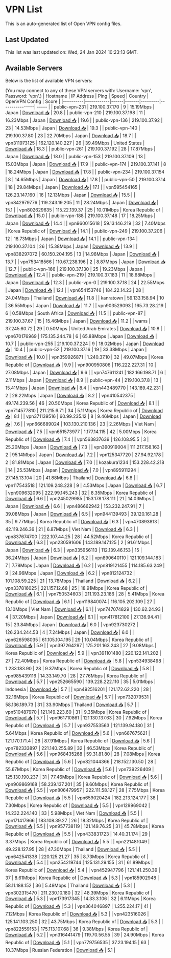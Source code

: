 # VPN List

This is an auto-generated list of Open VPN config files.

## Last Updated

This list was last updated on: Wed, 24 Jan 2024 10:23:13 GMT.

## Available Servers

Below is the list of available VPN servers:

(You may connect to any of these VPN servers with: Username: 'vpn', Password: 'vpn'.)
| Hostname | IP Address | Ping | Speed | Country | OpenVPN Config | Score |
|----------|------------|------|-------|---------|----------------| ----- |
| public-vpn-231 | 219.100.37.170 | 9 | 15.19Mbps | Japan | [Download 📥](./configs/server_0_JP.ovpn) | 20.8 |
| public-vpn-210 | 219.100.37.198 | 11 | 16.23Mbps | Japan | [Download 📥](./configs/server_1_JP.ovpn) | 19.6 |
| public-vpn-136 | 219.100.37.92 | 23 | 14.53Mbps | Japan | [Download 📥](./configs/server_2_JP.ovpn) | 19.3 |
| public-vpn-140 | 219.100.37.80 | 23 | 22.70Mbps | Japan | [Download 📥](./configs/server_3_JP.ovpn) | 18.7 |
| vpn311973125 | 162.120.140.227 | 26 | 39.49Mbps | United States | [Download 📥](./configs/server_4_US.ovpn) | 18.3 |
| public-vpn-261 | 219.100.37.192 | 28 | 17.87Mbps | Japan | [Download 📥](./configs/server_5_JP.ovpn) | 18.0 |
| public-vpn-153 | 219.100.37.109 | 13 | 15.03Mbps | Japan | [Download 📥](./configs/server_6_JP.ovpn) | 17.9 |
| public-vpn-174 | 219.100.37.141 | 8 | 18.24Mbps | Japan | [Download 📥](./configs/server_7_JP.ovpn) | 17.8 |
| public-vpn-234 | 219.100.37.154 | 8 | 14.65Mbps | Japan | [Download 📥](./configs/server_8_JP.ovpn) | 17.8 |
| public-vpn-50 | 219.100.37.14 | 18 | 29.84Mbps | Japan | [Download 📥](./configs/server_9_JP.ovpn) | 17.1 |
| vpn595454165 | 126.23.147.160 | 16 | 12.13Mbps | Japan | [Download 📥](./configs/server_10_JP.ovpn) | 15.5 |
| vpn842979776 | 119.243.19.205 | 11 | 28.24Mbps | Japan | [Download 📥](./configs/server_11_JP.ovpn) | 15.1 |
| vpn802629635 | 115.22.139.37 | 25 | 10.01Mbps | Korea Republic of | [Download 📥](./configs/server_12_KR.ovpn) | 15.0 |
| public-vpn-188 | 219.100.37.148 | 17 | 18.25Mbps | Japan | [Download 📥](./configs/server_13_JP.ovpn) | 14.4 |
| vpn960015618 | 59.13.146.219 | 32 | 7.40Mbps | Korea Republic of | [Download 📥](./configs/server_14_KR.ovpn) | 14.1 |
| public-vpn-249 | 219.100.37.206 | 12 | 18.73Mbps | Japan | [Download 📥](./configs/server_15_JP.ovpn) | 14.1 |
| public-vpn-134 | 219.100.37.104 | 26 | 15.38Mbps | Japan | [Download 📥](./configs/server_16_JP.ovpn) | 13.9 |
| vpn838297072 | 60.150.204.195 | 13 | 14.96Mbps | Japan | [Download 📥](./configs/server_17_JP.ovpn) | 13.7 |
| vpn753418566 | 110.67.238.196 | 2 | 8.87Mbps | Japan | [Download 📥](./configs/server_18_JP.ovpn) | 12.7 |
| public-vpn-166 | 219.100.37.130 | 25 | 19.23Mbps | Japan | [Download 📥](./configs/server_19_JP.ovpn) | 12.4 |
| public-vpn-219 | 219.100.37.183 | 11 | 18.68Mbps | Japan | [Download 📥](./configs/server_20_JP.ovpn) | 12.3 |
| public-vpn-0 | 219.100.37.18 | 24 | 22.55Mbps | Japan | [Download 📥](./configs/server_21_JP.ovpn) | 12.1 |
| vpn654153746 | 184.22.14.23 | 28 | 24.04Mbps | Thailand | [Download 📥](./configs/server_22_TH.ovpn) | 11.8 |
| kanratown | 59.133.158.94 | 10 | 36.55Mbps | Japan | [Download 📥](./configs/server_23_JP.ovpn) | 11.7 |
| vpn903529093 | 165.73.28.219 | 6 | 0.58Mbps | South Africa | [Download 📥](./configs/server_24_ZA.ovpn) | 11.5 |
| public-vpn-87 | 219.100.37.67 | 15 | 15.46Mbps | Japan | [Download 📥](./configs/server_25_JP.ovpn) | 11.2 |
| wams | 37.245.60.72 | 29 | 0.50Mbps | United Arab Emirates | [Download 📥](./configs/server_26_AE.ovpn) | 10.8 |
| vpn670176969 | 175.135.244.78 | 6 | 65.88Mbps | Japan | [Download 📥](./configs/server_27_JP.ovpn) | 10.7 |
| public-vpn-255 | 219.100.37.224 | 9 | 18.02Mbps | Japan | [Download 📥](./configs/server_28_JP.ovpn) | 10.4 |
| public-vpn-52 | 219.100.37.16 | 19 | 33.38Mbps | Japan | [Download 📥](./configs/server_29_JP.ovpn) | 10.0 |
| vpn359926871 | 1.240.37.10 | 32 | 49.07Mbps | Korea Republic of | [Download 📥](./configs/server_30_KR.ovpn) | 9.9 |
| vpn900950806 | 116.222.227.31 | 10 | 27.08Mbps | Japan | [Download 📥](./configs/server_31_JP.ovpn) | 9.6 |
| vpn747611241 | 182.166.198.71 | 6 | 2.11Mbps | Japan | [Download 📥](./configs/server_32_JP.ovpn) | 8.9 |
| public-vpn-44 | 219.100.37.8 | 13 | 15.41Mbps | Japan | [Download 📥](./configs/server_33_JP.ovpn) | 8.4 |
| vpn443489770 | 143.189.42.231 | 2 | 28.22Mbps | Japan | [Download 📥](./configs/server_34_JP.ovpn) | 8.2 |
| vpn410542375 | 49.174.239.56 | 46 | 20.50Mbps | Korea Republic of | [Download 📥](./configs/server_35_KR.ovpn) | 8.1 |
| vpn714577810 | 211.215.6.71 | 34 | 5.11Mbps | Korea Republic of | [Download 📥](./configs/server_36_KR.ovpn) | 8.1 |
| vpn371139516 | 60.99.235.12 | 8 | 9.46Mbps | Japan | [Download 📥](./configs/server_37_JP.ovpn) | 7.6 |
| vpn666689024 | 103.130.210.136 | 23 | 2.26Mbps | Viet Nam | [Download 📥](./configs/server_38_VN.ovpn) | 7.5 |
| vpn651573977 | 1.177.14.115 | 42 | 5.00Mbps | Korea Republic of | [Download 📥](./configs/server_39_KR.ovpn) | 7.4 |
| vpn563837639 | 126.108.95.5 | 3 | 25.20Mbps | Japan | [Download 📥](./configs/server_40_JP.ovpn) | 7.3 |
| vpn390919004 | 111.217.158.163 | 2 | 95.14Mbps | Japan | [Download 📥](./configs/server_41_JP.ovpn) | 7.2 |
| vpn125347720 | 27.94.92.178 | 2 | 81.81Mbps | Japan | [Download 📥](./configs/server_42_JP.ovpn) | 7.0 |
| kozakura1234 | 153.228.42.218 | 14 | 25.53Mbps | Japan | [Download 📥](./configs/server_43_JP.ovpn) | 7.0 |
| vpn895911294 | 27.145.13.104 | 20 | 41.88Mbps | Thailand | [Download 📥](./configs/server_44_TH.ovpn) | 6.8 |
| vpn117543518 | 121.109.248.228 | 9 | 4.53Mbps | Japan | [Download 📥](./configs/server_45_JP.ovpn) | 6.7 |
| vpn909632095 | 222.99.145.243 | 32 | 8.35Mbps | Korea Republic of | [Download 📥](./configs/server_46_KR.ovpn) | 6.6 |
| vpn245029985 | 153.178.178.111 | 21 | 14.03Mbps | Japan | [Download 📥](./configs/server_47_JP.ovpn) | 6.6 |
| vpn486662942 | 153.232.247.91 | 7 | 39.08Mbps | Japan | [Download 📥](./configs/server_48_JP.ovpn) | 6.5 |
| vpn944139493 | 39.120.161.28 | 35 | 9.77Mbps | Korea Republic of | [Download 📥](./configs/server_49_KR.ovpn) | 6.3 |
| vpn470893813 | 42.119.246.36 | 21 | 6.87Mbps | Viet Nam | [Download 📥](./configs/server_50_VN.ovpn) | 6.3 |
| vpn837674700 | 222.107.44.25 | 28 | 44.52Mbps | Korea Republic of | [Download 📥](./configs/server_51_KR.ovpn) | 6.3 |
| vpn230591606 | 143.189.147.125 | 2 | 91.61Mbps | Japan | [Download 📥](./configs/server_52_JP.ovpn) | 6.3 |
| vpn335956113 | 112.139.46.153 | 15 | 36.24Mbps | Japan | [Download 📥](./configs/server_53_JP.ovpn) | 6.2 |
| vpn890640110 | 121.109.144.183 | 7 | 7.78Mbps | Japan | [Download 📥](./configs/server_54_JP.ovpn) | 6.2 |
| vpn819121455 | 114.185.63.249 | 9 | 24.96Mbps | Japan | [Download 📥](./configs/server_55_JP.ovpn) | 6.2 |
| vpn812124732 | 101.108.59.225 | 21 | 13.78Mbps | Thailand | [Download 📥](./configs/server_56_TH.ovpn) | 6.2 |
| vpn337816025 | 221.157.12.68 | 25 | 18.91Mbps | Korea Republic of | [Download 📥](./configs/server_57_KR.ovpn) | 6.1 |
| vpn750534603 | 211.193.23.186 | 28 | 5.41Mbps | Korea Republic of | [Download 📥](./configs/server_58_KR.ovpn) | 6.1 |
| vpn119840074 | 116.105.202.109 | 27 | 13.10Mbps | Viet Nam | [Download 📥](./configs/server_59_VN.ovpn) | 6.1 |
| vpn747074829 | 130.62.24.93 | 4 | 37.20Mbps | Japan | [Download 📥](./configs/server_60_JP.ovpn) | 6.1 |
| vpn417812100 | 27.136.94.41 | 15 | 23.84Mbps | Japan | [Download 📥](./configs/server_61_JP.ovpn) | 6.0 |
| vpn923730272 | 126.234.244.53 | 4 | 7.24Mbps | Japan | [Download 📥](./configs/server_62_JP.ovpn) | 6.0 |
| vpn626598035 | 61.105.104.195 | 29 | 10.04Mbps | Korea Republic of | [Download 📥](./configs/server_63_KR.ovpn) | 5.9 |
| vpn397264297 | 175.201.163.243 | 27 | 9.08Mbps | Korea Republic of | [Download 📥](./configs/server_64_KR.ovpn) | 5.9 |
| vpn391101480 | 220.122.141.202 | 27 | 72.40Mbps | Korea Republic of | [Download 📥](./configs/server_65_KR.ovpn) | 5.8 |
| vpn534938498 | 1.233.183.90 | 28 | 9.37Mbps | Korea Republic of | [Download 📥](./configs/server_66_KR.ovpn) | 5.8 |
| vpn985439116 | 14.33.149.70 | 28 | 27.76Mbps | Korea Republic of | [Download 📥](./configs/server_67_KR.ovpn) | 5.7 |
| vpn252665590 | 139.228.222.110 | 35 | 5.01Mbps | Indonesia | [Download 📥](./configs/server_68_ID.ovpn) | 5.7 |
| vpn492516201 | 121.172.62.220 | 28 | 32.16Mbps | Korea Republic of | [Download 📥](./configs/server_69_KR.ovpn) | 5.7 |
| vpn732079531 | 58.136.189.73 | 31 | 33.90Mbps | Thailand | [Download 📥](./configs/server_70_TH.ovpn) | 5.7 |
| vpn510487970 | 121.149.223.60 | 31 | 9.35Mbps | Korea Republic of | [Download 📥](./configs/server_71_KR.ovpn) | 5.7 |
| vpn961710861 | 121.130.137.63 | 30 | 7.92Mbps | Korea Republic of | [Download 📥](./configs/server_72_KR.ovpn) | 5.7 |
| vpn937553563 | 121.139.94.180 | 31 | 5.64Mbps | Korea Republic of | [Download 📥](./configs/server_73_KR.ovpn) | 5.6 |
| vpn667675621 | 121.170.171.4 | 28 | 87.91Mbps | Korea Republic of | [Download 📥](./configs/server_74_KR.ovpn) | 5.6 |
| vpn782333897 | 221.140.255.89 | 32 | 46.53Mbps | Korea Republic of | [Download 📥](./configs/server_75_KR.ovpn) | 5.6 |
| vpn968435268 | 59.31.81.80 | 28 | 7.08Mbps | Korea Republic of | [Download 📥](./configs/server_76_KR.ovpn) | 5.6 |
| vpn821044366 | 218.152.130.50 | 28 | 55.67Mbps | Korea Republic of | [Download 📥](./configs/server_77_KR.ovpn) | 5.6 |
| vpn739226409 | 125.130.190.237 | 31 | 77.46Mbps | Korea Republic of | [Download 📥](./configs/server_78_KR.ovpn) | 5.6 |
| vpn909869168 | 58.239.137.201 | 35 | 9.60Mbps | Korea Republic of | [Download 📥](./configs/server_79_KR.ovpn) | 5.5 |
| vpn806479957 | 222.111.58.127 | 28 | 7.75Mbps | Korea Republic of | [Download 📥](./configs/server_80_KR.ovpn) | 5.5 |
| vpn659020424 | 182.213.124.177 | 38 | 7.30Mbps | Korea Republic of | [Download 📥](./configs/server_81_KR.ovpn) | 5.5 |
| vpn129969042 | 14.232.224.140 | 33 | 5.98Mbps | Viet Nam | [Download 📥](./configs/server_82_VN.ovpn) | 5.5 |
| vpn171417966 | 183.108.39.27 | 26 | 18.32Mbps | Korea Republic of | [Download 📥](./configs/server_83_KR.ovpn) | 5.5 |
| vpn957738119 | 121.149.76.25 | 31 | 45.78Mbps | Korea Republic of | [Download 📥](./configs/server_84_KR.ovpn) | 5.5 |
| vpn433831723 | 14.40.31.174 | 29 | 3.37Mbps | Korea Republic of | [Download 📥](./configs/server_85_KR.ovpn) | 5.5 |
| vpn221481049 | 49.228.127.95 | 28 | 47.30Mbps | Thailand | [Download 📥](./configs/server_86_TH.ovpn) | 5.5 |
| vpn642541338 | 220.125.21.27 | 35 | 8.73Mbps | Korea Republic of | [Download 📥](./configs/server_87_KR.ovpn) | 5.4 |
| vpn254219744 | 125.131.29.155 | 31 | 61.89Mbps | Korea Republic of | [Download 📥](./configs/server_88_KR.ovpn) | 5.4 |
| vpn452947796 | 121.141.250.39 | 37 | 8.61Mbps | Korea Republic of | [Download 📥](./configs/server_89_KR.ovpn) | 5.3 |
| vpn185902948 | 58.11.188.152 | 36 | 5.49Mbps | Thailand | [Download 📥](./configs/server_90_TH.ovpn) | 5.3 |
| vpn302315470 | 211.230.10.180 | 32 | 48.39Mbps | Korea Republic of | [Download 📥](./configs/server_91_KR.ovpn) | 5.3 |
| vpn173917345 | 14.33.3.106 | 32 | 6.11Mbps | Korea Republic of | [Download 📥](./configs/server_92_KR.ovpn) | 5.3 |
| vpn364046897 | 1.255.224.17 | 41 | 7.12Mbps | Korea Republic of | [Download 📥](./configs/server_93_KR.ovpn) | 5.3 |
| vpn423516026 | 125.141.103.250 | 32 | 43.75Mbps | Korea Republic of | [Download 📥](./configs/server_94_KR.ovpn) | 5.3 |
| vpn822559153 | 175.113.107.68 | 36 | 9.38Mbps | Korea Republic of | [Download 📥](./configs/server_95_KR.ovpn) | 5.2 |
| vpn316441479 | 119.70.56.55 | 39 | 24.90Mbps | Korea Republic of | [Download 📥](./configs/server_96_KR.ovpn) | 5.1 |
| vpn779756535 | 37.23.194.15 | 63 | 10.37Mbps | Russian Federation | [Download 📥](./configs/server_97_RU.ovpn) | 5.1 |
